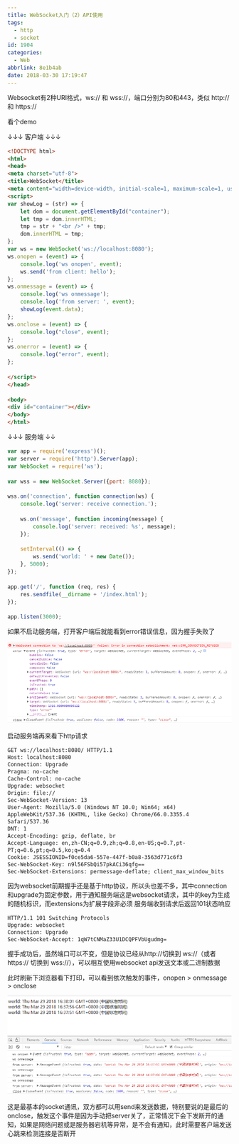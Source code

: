 ```yaml
---
title: WebSocket入门（2）API使用
tags:
  - http
  - socket
id: 1904
categories:
  - Web
abbrlink: 8e1b4ab
date: 2018-03-30 17:19:47
---
```

Websocket有2种URI格式，ws:// 和 wss://，端口分别为80和443，类似 http:// 和 https://

看个demo

↓↓↓ 客户端 ↓↓↓

```html
<!DOCTYPE html>
<html>
<head>
<meta charset="utf-8">
<title>WebSocket</title>
<meta content="width=device-width, initial-scale=1, maximum-scale=1, user-scalable=no" name="viewport">
<script>
var showLog = (str) => {
	let dom = document.getElementById("container");
	let tmp = dom.innerHTML;
	tmp = str + "<br />" + tmp;
	dom.innerHTML = tmp;
};
var ws = new WebSocket('ws://localhost:8080');
ws.onopen = (event) => {
	console.log('ws onopen', event);
	ws.send('from client: hello');
};
ws.onmessage = (event) => {
	console.log('ws onmessage');
	console.log('from server: ', event);
	showLog(event.data);
};
ws.onclose = (event) => {
	console.log("close", event);
};
ws.onerror = (event) => {
	console.log("error", event);
};

</script>
</head>

<body>
<div id="container"></div>
</body>
</html>
```
<!-- more -->
↓↓↓ 服务端 ↓↓
```javascript
var app = require('express')();
var server = require('http').Server(app);
var WebSocket = require('ws');

var wss = new WebSocket.Server({port: 8080});

wss.on('connection', function connection(ws) {
	console.log('server: receive connection.');

	ws.on('message', function incoming(message) {
		console.log('server: received: %s', message);
	});

	setInterval(() => {
		ws.send('world: ' + new Date());
	}, 5000);
});

app.get('/', function (req, res) {
	res.sendfile(__dirname + '/index.html');
});

app.listen(3000);
```
如果不启动服务端，打开客户端后就能看到error错误信息，因为握手失败了

![](/images/2018/03/websocket2_1.png)

启动服务端再来看下http请求
```
GET ws://localhost:8080/ HTTP/1.1
Host: localhost:8080
Connection: Upgrade
Pragma: no-cache
Cache-Control: no-cache
Upgrade: websocket
Origin: file://
Sec-WebSocket-Version: 13
User-Agent: Mozilla/5.0 (Windows NT 10.0; Win64; x64) AppleWebKit/537.36 (KHTML, like Gecko) Chrome/66.0.3355.4 Safari/537.36
DNT: 1
Accept-Encoding: gzip, deflate, br
Accept-Language: en,zh-CN;q=0.9,zh;q=0.8,en-US;q=0.7,pt-PT;q=0.6,pt;q=0.5,ko;q=0.4
Cookie: JSESSIONID=f0ce5da6-557e-447f-b0a8-3563d771c6f3
Sec-WebSocket-Key: n9l56FSbQi57pkACi36qfg==
Sec-WebSocket-Extensions: permessage-deflate; client_max_window_bits
```

因为websocket前期握手还是基于http协议，所以头也差不多，其中connection和upgrade为固定参数，用于通知服务端这是websocket请求，其中的key为生成的随机标识，而extensions为扩展字段非必须
服务端收到请求后返回101状态响应

```
HTTP/1.1 101 Switching Protocols
Upgrade: websocket
Connection: Upgrade
Sec-WebSocket-Accept: 1qW7tCNMaZ33U1DCQPFVbUgudmg=
```
握手成功后，虽然端口可以不变，但是协议已经从http://切换到 ws://（或者https:// 切换到 wss://），可以相互使用websocket api发送文本或二进制数据

此时刷新下浏览器看下打印，可以看到依次触发的事件，onopen > onmessage > onclose

![](/images/2018/03/websocket2_2.png)

这是最基本的socket通讯，双方都可以用send来发送数据，特别要说的是最后的onclose，触发这个事件是因为手动把server关了，正常情况下会下发断开的通知，如果是网络问题或是服务器宕机等异常，是不会有通知，此时需要客户端发送心跳来检测连接是否断开